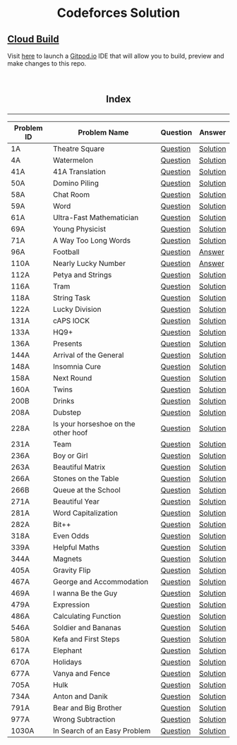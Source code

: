 
<h1 align=center>
 Codeforces Solution 
 </h1>



##  <u> Cloud Build </u>

Visit [here](https://gitpod.io/#https://github.com/FahimFBA/Codeforces-Solution) to launch a [Gitpod.io](https://gitpod.io) IDE that will allow you to build, preview and make changes to this repo.


<br>

<h2 align = "center">

 Index
</h2>

<hr>





| Problem ID | Problem Name                        | Question                                                    | Answer                                                                                                                                 |
| ---------- | ----------------------------------- | ----------------------------------------------------------- | -------------------------------------------------------------------------------------------------------------------------------------- |
| 1A         | Theatre Square                      | [Question](https://codeforces.com/problemset/problem/1/A)   | [Solution](https://github.com/FahimFBA/Codeforces-Solution/blob/main/1A%20Theatre%20Square/A.Theatre_Square.py)                        |
| 4A         | Watermelon                          | [Question](https://codeforces.com/problemset/problem/4/A)   | [Solution](https://github.com/FahimFBA/Codeforces-Solution/blob/main/4A%20Watermelon/Solve.c)                                          |
| 41A        | 41A Translation                     | [Question](https://codeforces.com/problemset/problem/41/A)  | [Solution](https://github.com/FahimFBA/Codeforces-Solution/blob/main/41A%20Translation/solve.py)                                       |
| 50A        | Domino Piling                       | [Question](https://codeforces.com/problemset/problem/50/A)  | [Solution](https://github.com/FahimFBA/Codeforces-Solution/blob/main/50A%20Domino%20Piling/solve.c)                                    |
| 58A        | Chat Room                           | [Question](https://codeforces.com/problemset/problem/58/A)  | [Solution](https://github.com/FahimFBA/Codeforces-Solution/blob/main/58A%20Chat%20Room/solve.c)                                        |
| 59A        | Word                                | [Question](https://codeforces.com/problemset/problem/59/A)  | [Solution](https://github.com/FahimFBA/Codeforces-Solution/blob/main/59A%20Word/A_Word.c)                                              |
| 61A        | Ultra-Fast Mathematician            | [Question](https://codeforces.com/problemset/problem/61/A)  | [Solution](https://github.com/FahimFBA/Codeforces-Solution/blob/main/61A%20Ultra-Fast%20Mathematician/solve.cpp)                       |
| 69A        | Young Physicist                     | [Question](https://codeforces.com/problemset/problem/69/A)  | [Solution](https://github.com/FahimFBA/Codeforces-Solution/blob/main/69A%20Young%20Physicist/solve.c)                                  |
| 71A        | A Way Too Long Words                | [Question](https://codeforces.com/problemset/problem/71/A)  | [Solution](https://github.com/FahimFBA/Codeforces-Solution/blob/main/71A%20Way%20Too%20Long%20Words/A_Way_too_long_words.c)            |
| 96A        | Football                            | [Question](https://codeforces.com/problemset/problem/96/A)  | [Answer](https://github.com/FahimFBA/Codeforces-Solution/blob/main/96A%20Football/solve.c)                                             |
| 110A       | Nearly Lucky Number                 | [Question](https://codeforces.com/problemset/problem/110/A) | [Answer](https://github.com/FahimFBA/Codeforces-Solution/blob/main/110A%20Nearly%20Lucky%20Number/solve.cpp)                           |
| 112A       | Petya and Strings                   | [Question](https://codeforces.com/problemset/problem/112/A) | [Solution](https://github.com/FahimFBA/Codeforces-Solution/blob/main/112A%20Petya%20and%20Strings/solve.py)                            |
| 116A       | Tram                                | [Question](https://codeforces.com/problemset/problem/116/A) | [Solution](https://github.com/FahimFBA/Codeforces-Solution/blob/main/116A%20Tram/solve.c)                                              |
| 118A       | String Task                         | [Question](https://codeforces.com/problemset/problem/118/A) | [Solution](https://github.com/FahimFBA/Codeforces-Solution/blob/main/118A%20String%20Task/solve.c)                                     |
| 122A       | Lucky Division                      | [Question](https://codeforces.com/problemset/problem/122/A) | [Solution](https://github.com/FahimFBA/Codeforces-Solution/blob/main/122A%20Lucky%20Division/solve.py)                                 |
| 131A       | cAPS lOCK                           | [Question](https://codeforces.com/problemset/problem/131/A) | [Solution](https://github.com/FahimFBA/Codeforces-Solution/blob/main/131A%20cAPS%20lOCK/solve.cpp)                                     |
| 133A       | HQ9+                                | [Question](https://codeforces.com/problemset/problem/133/A) | [Solution](https://github.com/FahimFBA/Codeforces-Solution/blob/main/133A%20HQ9%2B/solve.py)                                           |
| 136A       | Presents                            | [Question](https://codeforces.com/problemset/problem/136/A) | [Solution](https://github.com/FahimFBA/Codeforces-Solution/blob/main/136A%20Presents/solve.c)                                          |
| 144A       | Arrival of the General              | [Question](https://codeforces.com/problemset/problem/144/A) | [Solution](https://github.com/FahimFBA/Codeforces-Solution/blob/main/144A%20Arrival%20of%20the%20General/solve.cpp)                    |
| 148A       | Insomnia Cure                       | [Question](https://codeforces.com/contest/148/problem/A)    | [Solution](https://github.com/FahimFBA/Codeforces-Solution/blob/main/148A%20Insomnia%20Cure/solve.cpp)                                 |
| 158A       | Next Round                          | [Question](https://codeforces.com/problemset/problem/158/A) | [Solution](https://github.com/FahimFBA/Codeforces-Solution/blob/main/158A%20Next%20Round/A_Next_Round.c)                               |
| 160A       | Twins                               | [Question](https://codeforces.com/problemset/problem/160/A) | [Solution](https://github.com/FahimFBA/Codeforces-Solution/blob/main/160A%20Twins/solve.cpp)                                           |
| 200B       | Drinks                              | [Question](https://codeforces.com/problemset/problem/200/B) | [Solution](https://github.com/FahimFBA/Codeforces-Solution/blob/main/200B%20Drinks/solve.c)                                            |
| 208A       | Dubstep                             | [Question](https://codeforces.com/problemset/problem/208/A) | [Solution](https://github.com/FahimFBA/Codeforces-Solution/blob/main/208A%20Dubstep/solve.cpp)                                         |
| 228A       | Is your horseshoe on the other hoof | [Question](https://codeforces.com/problemset/problem/228/A) | [Solution](https://github.com/FahimFBA/Codeforces-Solution/blob/main/228A%20Is%20your%20horseshoe%20on%20the%20other%20hoof/solve.cpp) |
| 231A       | Team                                | [Question](https://codeforces.com/problemset/problem/231/A) | [Solution](https://github.com/FahimFBA/Codeforces-Solution/blob/main/231A%20Team/A_Team.c)                                             |
| 236A       | Boy or Girl                         | [Question](https://codeforces.com/problemset/problem/236/A) | [Solution](https://github.com/FahimFBA/Codeforces-Solution/blob/main/236A%20Boy%20or%20Girl/A_Boy_Or_Girl.py)                          |
| 263A       | Beautiful Matrix                    | [Question](https://codeforces.com/problemset/problem/263/A) | [Solution](https://github.com/FahimFBA/Codeforces-Solution/blob/main/263A%20Beautiful%20Matrix/Beautiful_Matrix.cpp)                   |
| 266A       | Stones on the Table                 | [Question](https://codeforces.com/problemset/problem/266/A) | [Solution](https://github.com/FahimFBA/Codeforces-Solution/blob/main/266A%20Stones%20on%20the%20Table/solve.c)                         |
| 266B       | Queue at the School                 | [Question](https://codeforces.com/problemset/problem/266/B) | [Solution](https://github.com/FahimFBA/Codeforces-Solution/blob/main/266B%20Queue%20at%20the%20School/solve.cpp)                       |
| 271A       | Beautiful Year                      | [Question](https://codeforces.com/problemset/problem/271/A) | [Solution](https://github.com/FahimFBA/Codeforces-Solution/blob/main/271A%20Beautiful%20Year/A_Beautiful_Year.c)                       |
| 281A       | Word Capitalization                 | [Question](https://codeforces.com/problemset/problem/281/A) | [Solution](https://github.com/FahimFBA/Codeforces-Solution/tree/main/281A%20Word%20Capitalization)                                     |
| 282A       | Bit++                               | [Question](https://codeforces.com/problemset/problem/282/A) | [Solution](https://github.com/FahimFBA/Codeforces-Solution/blob/main/282A%20Bit%2B%2B/solve.c)                                         |
| 318A       | Even Odds                           | [Question](https://codeforces.com/problemset/problem/318/A) | [Solution](https://github.com/FahimFBA/Codeforces-Solution/blob/main/318A%20Even%20Odds/solve.cpp)                                     |
| 339A       | Helpful Maths                       | [Question](https://codeforces.com/problemset/problem/339/A) | [Solution](https://github.com/FahimFBA/Codeforces-Solution/blob/main/339A%20Helpful%20Maths/solve.py)                                  |
| 344A       | Magnets                             | [Question](https://codeforces.com/problemset/problem/344/A) | [Solution](https://github.com/FahimFBA/Codeforces-Solution/blob/main/344A%20Magnets/solve.cpp)                                         |
| 405A       | Gravity Flip                        | [Question](https://codeforces.com/problemset/problem/405/A) | [Solution](https://github.com/FahimFBA/Codeforces-Solution/blob/main/405A%20Gravity%20Flip/solve.cpp)                                  |
| 467A       | George and Accommodation            | [Question](https://codeforces.com/problemset/problem/467/A) | [Solution](https://github.com/FahimFBA/Codeforces-Solution/blob/main/467A%20George%20and%20Accommodation/solve.cpp)                    |
| 469A       | I wanna Be the Guy                  | [Question](https://codeforces.com/problemset/problem/469/A) | [Solution](https://github.com/FahimFBA/Codeforces-Solution/blob/main/469A%20I%20wanna%20Be%20the%20Guy/solve.cpp)                      |
| 479A       | Expression                          | [Question](https://codeforces.com/problemset/problem/479/A) | [Solution](https://github.com/FahimFBA/Codeforces-Solution/blob/main/479A%20Expression/solve.cpp)                                      |
| 486A       | Calculating Function                | [Question](https://codeforces.com/problemset/problem/486/A) | [Solution](https://github.com/FahimFBA/Codeforces-Solution/blob/main/486A%20Calculating%20Function/solve.cpp)                          |
| 546A       | Soldier and Bananas                 | [Question](https://codeforces.com/problemset/problem/546/A) | [Solution](https://github.com/FahimFBA/Codeforces-Solution/blob/main/546A%20Soldier%20and%20Bananas/solve.cpp)                         |
| 580A       | Kefa and First Steps                | [Question](https://codeforces.com/problemset/problem/580/A) | [Solution](https://github.com/FahimFBA/Codeforces-Solution/blob/main/580A%20Kefa%20and%20First%20Steps/solve.cpp)                      |
| 617A       | Elephant                            | [Question](https://codeforces.com/problemset/problem/617/A) | [Solution](https://github.com/FahimFBA/Codeforces-Solution/blob/main/617A%20Elephant/solve.c)                                          |
| 670A       | Holidays                            | [Question](https://codeforces.com/problemset/problem/670/A) | [Solution](https://github.com/FahimFBA/Codeforces-Solution/blob/main/670A%20Holidays/A_Holidays.c)                                     |
| 677A       | Vanya and Fence                     | [Question](https://codeforces.com/contest/677/problem/A)    | [Solution](https://github.com/FahimFBA/Codeforces-Solution/blob/main/677A%20Vanya%20and%20Fence/solve.cpp)                             |
| 705A       | Hulk                                | [Question](https://codeforces.com/contest/705/problem/A)    | [Solution](https://github.com/FahimFBA/Codeforces-Solution/blob/main/705A%20Hulk/solve.c)                                              |
| 734A       | Anton and Danik                     | [Question](https://codeforces.com/contest/734/problem/A)    | [Solution](https://github.com/FahimFBA/Codeforces-Solution/blob/main/734A%20Anton%20and%20Danik/solve.cpp)                             |
| 791A       | Bear and Big Brother                | [Question](https://codeforces.com/problemset/problem/791/A) | [Solution](https://github.com/FahimFBA/Codeforces-Solution/blob/main/791A%20Bear%20and%20Big%20Brother/solve.c)                        |
| 977A       | Wrong Subtraction                   | [Question](https://codeforces.com/problemset/problem/977/A) | [Solution](https://github.com/FahimFBA/Codeforces-Solution/blob/main/977A%20Wrong%20Subtraction/solve.c)                               |
| 1030A      | In Search of an Easy Problem        | [Question](https://codeforces.com/contest/1030/problem/A)   | [Solution](https://github.com/FahimFBA/Codeforces-Solution/blob/main/1030A%20In%20Search%20of%20an%20Easy%20Problem/solve.cpp)         |

































